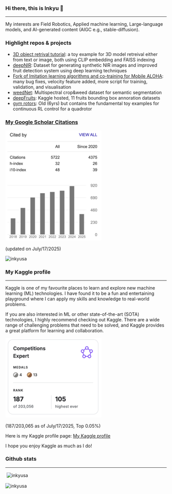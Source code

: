 ### Hi there, this is Inkyu 👋
---
My interests are Field Robotics, Applied machine learning, Large-language models, and AI-generated content (AIGC e.g., stable-diffusion).

### Highlight repos & projects
* [3D object retrival tutorial](https://github.com/inkyusa/3D_object_retrieval): a toy example for 3D model retreival either from text or image, both using CLIP embedding and FAISS indexing
* [deepNIR](https://inkyusa.github.io/deepNIR_dataset/): Dataset for generating synthetic NIR images and improved fruit detection system using deep learning techniques
* [Fork of Imitation learning algorithms and co-training for Mobile ALOHA](https://github.com/inkyusa/act_vel_added): many bug fixes, velocity feature added, more script for training, validation, and visualisation
* [weedNet](https://github.com/inkyusa/weedNet): Multispectral crop&weed dataset for semantic segmentation
* [deepFruits](https://www.kaggle.com/datasets/enddl22/deepnir-11fruits): Kaggle hosted, 11 fruits bounding box annoration datasets
* [gym rotors](https://github.com/inkyusa/gym_rotor): Old (6yrs) but contains the fundamental toy examples for continuous RL control for a quadrotor
  
### [My Google Scholar Citations](https://scholar.google.com.au/citations?user=KxJU37kAAAAJ&hl=en)

<p align="left"> <img src="./assets/google_scholar_profile_July_17_2025.png" alt="Citation History" width="300"/> </p>

(updated on July/17/2025)

<p align="left"> <img src="https://komarev.com/ghpvc/?username=inkyusa&label=Profile%20views&color=0e75b6&style=flat-square" alt="inkyusa" /> </p>

### My Kaggle profile
---
Kaggle is one of my favourite places to learn and explore new machine learning (ML) technologies. I have found it to be a fun and entertaining playground where I can apply my skills and knowledge to real-world problems.

If you are also interested in ML or other state-of-the-art (SOTA) technologies, I highly recommend checking out Kaggle. There are a wide range of challenging problems that need to be solved, and Kaggle provides a great platform for learning and collaboration.

<p align="left"> <img src="assets/kg_profile.png" alt="Kaggle profile" width="300"/> </p>

(187/203,065 as of July/17/2025, Top 0.05%)

Here is my Kaggle profile page: [My Kaggle profile](https://www.kaggle.com/enddl22)

<!-- 
<img src="https://kaggle-card.chienhsiang-hung.eu.org/api/svg?enddl22" width="400" alt="Kaggle Summary Card">
 -->
 
I hope you enjoy Kaggle as much as I do!

### Github stats
---
<p>&nbsp;<img align="center" src="https://github-readme-stats.vercel.app/api?username=inkyusa&show_icons=true&theme=dark&locale=en" alt="inkyusa" /></p>

<p><img align="center" src="https://github-readme-streak-stats.herokuapp.com/?user=inkyusa&theme=dark" alt="inkyusa" /></p>

<!--
<p align="left"> <img src="https://vercel-citations.vercel.app/api/simple?id=KxJU37kAAAAJ" alt="Citation History" width="600"/> </p>
-->


<!--
**inkyusa/inkyusa** is a ✨ _special_ ✨ repository because its `README.md` (this file) appears on your GitHub profile.

Here are some ideas to get you started:

- 🔭 I’m currently working on ...
- 🌱 I’m currently learning ...
- 👯 I’m looking to collaborate on ...
- 🤔 I’m looking for help with ...
- 💬 Ask me about ...
- 📫 How to reach me: ...
- 😄 Pronouns: ...
- ⚡ Fun fact: ...
-->

